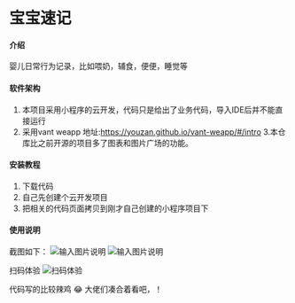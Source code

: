 # 宝宝速记

#### 介绍
婴儿日常行为记录，比如喂奶，辅食，便便，睡觉等

#### 软件架构

1. 本项目采用小程序的云开发，代码只是给出了业务代码，导入IDE后并不能直接运行
2. 采用vant weapp 地址:https://youzan.github.io/vant-weapp/#/intro
3.本仓库比之前开源的项目多了图表和图片广场的功能。



#### 安装教程

1.  下载代码
2.  自己先创建个云开发项目
3.  把相关的代码页面拷贝到刚才自己创建的小程序项目下

#### 使用说明
截图如下：
![输入图片说明](https://images.gitee.com/uploads/images/2020/0817/104509_5860192c_933825.jpeg "b1.jpg")
![输入图片说明](https://images.gitee.com/uploads/images/2020/0817/113209_fe1d34b9_933825.jpeg "n.jpg")



扫码体验
![扫码体验](https://images.gitee.com/uploads/images/2020/0817/104541_42aecf45_933825.png "微信图片_20200810181631.png")


 代码写的比较辣鸡 :joy: 大佬们凑合着看吧，！
